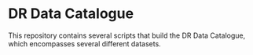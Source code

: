 # DR Data Catalogue

This repository contains several scripts that build the DR Data Catalogue, which encompasses several different datasets.
